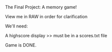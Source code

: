 The Final Project: A memory game!

View me in RAW in order for clarification

We'll need:

A highscore display >> must be in a scores.txt file

Game is DONE.
